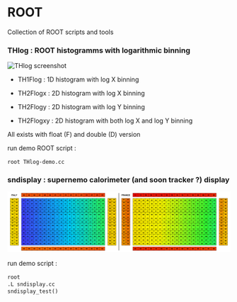 # ROOT

Collection of ROOT scripts and tools

### THlog : ROOT histogramms with logarithmic binning

![THlog screenshot](THlog-demo.png.png)

- TH1Flog  : 1D histogram with log X binning

- TH2Flogx  : 2D histogram with log X binning
- TH2Flogy  : 2D histogram with log Y binning
- TH2Flogxy : 2D histogram with both log X and log Y binning

All exists with float (F) and double (D) version
   
run demo ROOT script :
```	  
root THlog-demo.cc
```

### sndisplay : supernemo calorimeter (and soon tracker ?) display

![THlog screenshot](sndisplay.png)

run demo script :
```	  
root
.L sndisplay.cc
sndisplay_test()
```
